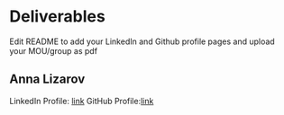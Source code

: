 # Deliverables
Edit README to add your LinkedIn and Github profile pages and upload your MOU/group as pdf 

## Anna Lizarov
LinkedIn Profile: [link](https://www.linkedin.com/in/anna-lizarov-43010b11b/)
GitHub Profile:[link](https://github.com/lizarova777/)
